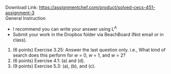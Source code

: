 Download Link: https://assignmentchef.com/product/solved-cecs-451-assignment-3
<br>
General Instruction

<ul>

 <li>I recommend you can write your answer using L<sup>A</sup></li>

 <li>Submit your work in the Dropbox folder via BeachBoard (Not email or in class).</li>

</ul>

<ol>

 <li>(6 points) Exercise 3.25: Answer the last question only. i.e., What kind of search does this perform for <em>w </em>= 0, <em>w </em>= 1, and <em>w </em>= 2?</li>

 <li>(6 points) Exercise 4.1: (a) and (d).</li>

 <li>(9 points) Exercise 5.3: (a), (b), and (c).</li>

</ol>